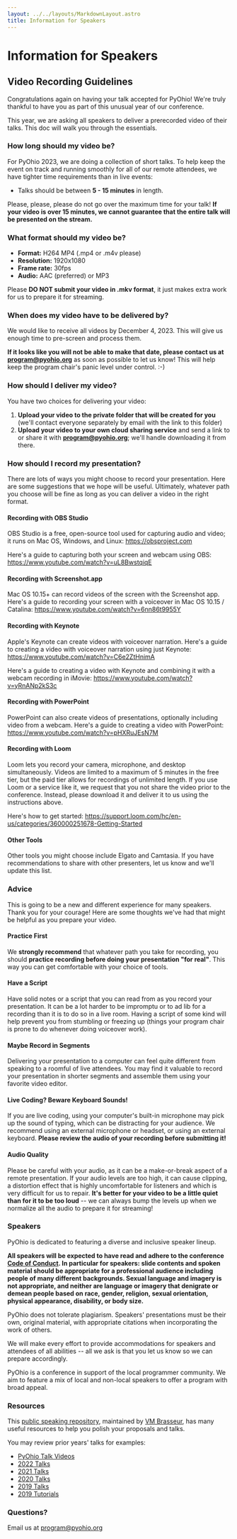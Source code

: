 ```yaml
---
layout: ../../layouts/MarkdownLayout.astro
title: Information for Speakers
---
```


# Information for Speakers

## Video Recording Guidelines

Congratulations again on having your talk accepted for PyOhio!
We're truly thankful to have you as part of this unusual year of our
conference.

This year, we are asking all speakers to deliver a prerecorded video of
their talks. This doc will walk you through the essentials.

### How long should my video be?

For PyOhio 2023, we are doing a collection of short talks. To help keep
the event on track and running smoothly for all of our remote attendees,
we have tighter time requirements than in live events:

- Talks should be between **5 - 15 minutes** in length.

Please, please, please do not go over the maximum time for your talk! **If
your video is over 15 minutes, we cannot guarantee that the entire talk will be
presented on the stream.**

### What format should my video be?

- **Format:** H264 MP4 (.mp4 or .m4v please)
- **Resolution:** 1920x1080
- **Frame rate:** 30fps
- **Audio:** AAC (preferred) or MP3

Please **DO NOT submit your video in .mkv format**,
it just makes extra work for us to prepare it for streaming.

### When does my video have to be delivered by?

We would like to receive all videos by December 4, 2023.
This will give us enough time to pre-screen and process them.

**If it looks like you will not be able to make that date, please
contact us at <program@pyohio.org>** as soon as possible to let us know!
This will help keep the program chair's panic level under control. :-)

### How should I deliver my video?

You have two choices for delivering your video:

1.  **Upload your video to the private folder that will be
    created for you** (we'll contact everyone separately by email with
    the link to this folder)
2.  **Upload your video to your own cloud sharing service** and send a
    link to or share it with **<program@pyohio.org>**; we'll handle
    downloading it from there.

### How should I record my presentation?

There are lots of ways you might choose to record your presentation.
Here are some suggestions that we hope will be useful. Ultimately,
whatever path you choose will be fine as long as you can deliver a video
in the right format.

#### Recording with OBS Studio

OBS Studio is a free, open-source tool used for capturing audio and
video; it runs on Mac OS, Windows, and Linux: <https://obsproject.com>

Here's a guide to capturing both your screen and webcam using OBS:
<https://www.youtube.com/watch?v=uL8BwstqiqE>

#### Recording with Screenshot.app

Mac OS 10.15+ can record videos of the screen with the Screenshot app.
Here's a guide to recording your screen with a voiceover in Mac OS 10.15
/ Catalina: <https://www.youtube.com/watch?v=6nn86t9955Y>

#### Recording with Keynote

Apple's Keynote can create videos with voiceover narration. Here's a
guide to creating a video with voiceover narration using just Keynote:
<https://www.youtube.com/watch?v=C6e2ZtHnimA>

Here's a guide to creating a video with Keynote and combining it with a
webcam recording in iMovie:
<https://www.youtube.com/watch?v=yRnANp2kS3c>

#### Recording with PowerPoint

PowerPoint can also create videos of presentations, optionally including
video from a webcam. Here's a guide to creating a video with PowerPoint:
<https://www.youtube.com/watch?v=pHXRuJEsN7M>

#### Recording with Loom

Loom lets you record your camera, microphone, and desktop simultaneously.
Videos are limited to a maximum of 5 minutes in the free tier,
but the paid tier allows for recordings of unlimited length.
If you use Loom or a service like it,
we request that you not share the video prior to the conference.
Instead, please download it and deliver it to us using the instructions above.

Here's how to get started:
<https://support.loom.com/hc/en-us/categories/360000251678-Getting-Started>

#### Other Tools

Other tools you might choose include Elgato and Camtasia. If you have
recommendations to share with other presenters, let us know and we'll
update this list.

### Advice

This is going to be a new and different experience for many speakers.
Thank you for your courage! Here are some thoughts we've had that might
be helpful as you prepare your video.

#### Practice First

We **strongly recommend** that whatever path you take for recording, you
should **practice recording before doing your presentation "for real"**.
This way you can get comfortable with your choice of tools.

#### Have a Script

Have solid notes or a script that you can read from as you record your
presentation. It can be a lot harder to be impromptu or to ad lib for a
recording than it is to do so in a live room. Having a script of some
kind will help prevent you from stumbling or freezing up (things your
program chair is prone to do whenever doing voiceover work).

#### Maybe Record in Segments

Delivering your presentation to a computer can feel quite different from
speaking to a roomful of live attendees. You may find it valuable to
record your presentation in shorter segments and assemble them using
your favorite video editor.

#### Live Coding? Beware Keyboard Sounds!

If you are live coding, using your computer's built-in microphone may
pick up the sound of typing, which can be distracting for your audience.
We recommend using an external microphone or headset, or using an
external keyboard. **Please review the audio of your recording before
submitting it!**

#### Audio Quality

Please be careful with your audio, as it can be a make-or-break aspect
of a remote presentation. If your audio levels are too high, it can
cause clipping, a distortion effect that is highly uncomfortable for
listeners and which is very difficult for us to repair. **It's better for
your video to be a little quiet than for it to be too loud** -- we can
always bump the levels up when we normalize all the audio to prepare
it for streaming!

### Speakers

PyOhio is dedicated to featuring a diverse and inclusive speaker lineup.

**All speakers will be expected to have read and adhere to the
conference [Code of Conduct](/code-of-conduct). In particular for
speakers: slide contents and spoken material should be appropriate for a
professional audience including people of many different backgrounds.
Sexual language and imagery is not appropriate, and neither are language
or imagery that denigrate or demean people based on race, gender,
religion, sexual orientation, physical appearance, disability, or body
size.**

PyOhio does not tolerate plagiarism. Speakers' presentations must be
their own, original material, with appropriate citations when incorporating
the work of others.

We will make every effort to provide accommodations for speakers and
attendees of all abilities -- all we ask is that you let us know so we
can prepare accordingly.

PyOhio is a conference in support of the local programmer community. We
aim to feature a mix of local and non-local speakers to offer a program
with broad appeal.

### Resources

This [public speaking
repository](https://github.com/vmbrasseur/Public_Speaking), maintained
by [VM Brasseur](https://twitter.com/vmbrasseur), has many useful
resources to help you polish your proposals and talks.

You may review prior years' talks for examples:

- [PyOhio Talk Videos](https://www.youtube.com/@PyOhio/playlists)
- [2022 Talks](https://www.pyohio.org/2022/program/talks/)
- [2021 Talks](https://www.pyohio.org/2021/program/talks/)
- [2020 Talks](https://www.pyohio.org/2020/events/talks/)
- [2019 Talks](https://www.pyohio.org/2019/events/talks/)
- [2019 Tutorials](https://www.pyohio.org/2019/events/tutorials/)

### Questions?

Email us at <program@pyohio.org>
